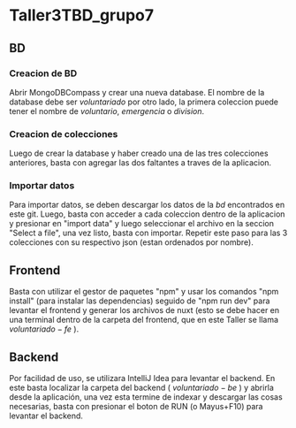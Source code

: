 # Taller3TBD_grupo7

## BD

### Creacion de BD

Abrir MongoDBCompass y crear una nueva database. El nombre de la database debe ser $voluntariado$ por otro lado, la primera coleccion puede tener el nombre de $voluntario$, $emergencia$ o $division$.

### Creacion de colecciones

Luego de crear la database y haber creado una de las tres colecciones anteriores, basta con agregar las dos faltantes a traves de la aplicacion.

### Importar datos

Para importar datos, se deben descargar los datos de la $bd$ encontrados en este git. Luego, basta con acceder a cada coleccion dentro de la aplicacion y presionar en "import data" y luego seleccionar el archivo en la seccion "Select a file", una vez listo, basta con importar. Repetir este paso para las 3 colecciones con su respectivo json (estan ordenados por nombre).

## Frontend

Basta con utilizar el gestor de paquetes "npm" y usar los comandos "npm install" (para instalar las dependencias) seguido de "npm run dev" para levantar el frontend y generar los archivos de nuxt (esto se debe hacer en una terminal dentro de la carpeta del frontend, que en este Taller se llama $voluntariado-fe$ ).

## Backend

Por facilidad de uso, se utilizara IntelliJ Idea para levantar el backend. En este basta localizar la carpeta del backend ( $voluntariado-be$ ) y abrirla desde la aplicación, una vez esta termine de indexar y descargar las cosas necesarias, basta con presionar el boton de RUN (o Mayus+F10) para levantar el backend.
